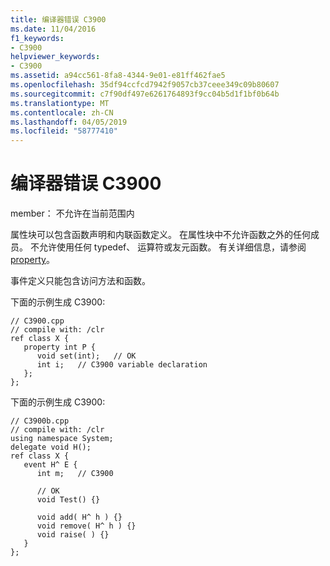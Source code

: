 ```yaml
---
title: 编译器错误 C3900
ms.date: 11/04/2016
f1_keywords:
- C3900
helpviewer_keywords:
- C3900
ms.assetid: a94cc561-8fa8-4344-9e01-e81ff462fae5
ms.openlocfilehash: 35df94ccfcd7942f9057cb37ceee349c09b80607
ms.sourcegitcommit: c7f90df497e6261764893f9cc04b5d1f1bf0b64b
ms.translationtype: MT
ms.contentlocale: zh-CN
ms.lasthandoff: 04/05/2019
ms.locfileid: "58777410"
---
```

# <a name="compiler-error-c3900"></a>编译器错误 C3900

member： 不允许在当前范围内

属性块可以包含函数声明和内联函数定义。 在属性块中不允许函数之外的任何成员。 不允许使用任何 typedef、 运算符或友元函数。 有关详细信息，请参阅 [property](../../extensions/property-cpp-component-extensions.md)。

事件定义只能包含访问方法和函数。

下面的示例生成 C3900:

```
// C3900.cpp
// compile with: /clr
ref class X {
   property int P {
      void set(int);   // OK
      int i;   // C3900 variable declaration
   };
};
```

下面的示例生成 C3900:

```
// C3900b.cpp
// compile with: /clr
using namespace System;
delegate void H();
ref class X {
   event H^ E {
      int m;   // C3900

      // OK
      void Test() {}

      void add( H^ h ) {}
      void remove( H^ h ) {}
      void raise( ) {}
   }
};
```